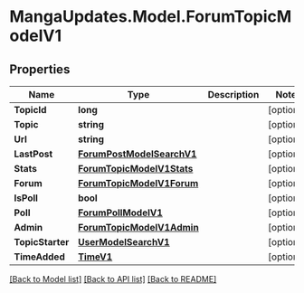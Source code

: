 # MangaUpdates.Model.ForumTopicModelV1

## Properties

Name | Type | Description | Notes
------------ | ------------- | ------------- | -------------
**TopicId** | **long** |  | [optional] 
**Topic** | **string** |  | [optional] 
**Url** | **string** |  | [optional] 
**LastPost** | [**ForumPostModelSearchV1**](ForumPostModelSearchV1.md) |  | [optional] 
**Stats** | [**ForumTopicModelV1Stats**](ForumTopicModelV1Stats.md) |  | [optional] 
**Forum** | [**ForumTopicModelV1Forum**](ForumTopicModelV1Forum.md) |  | [optional] 
**IsPoll** | **bool** |  | [optional] 
**Poll** | [**ForumPollModelV1**](ForumPollModelV1.md) |  | [optional] 
**Admin** | [**ForumTopicModelV1Admin**](ForumTopicModelV1Admin.md) |  | [optional] 
**TopicStarter** | [**UserModelSearchV1**](UserModelSearchV1.md) |  | [optional] 
**TimeAdded** | [**TimeV1**](TimeV1.md) |  | [optional] 

[[Back to Model list]](../README.md#documentation-for-models) [[Back to API list]](../README.md#documentation-for-api-endpoints) [[Back to README]](../README.md)

